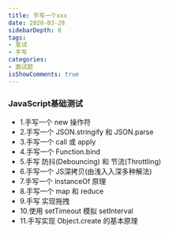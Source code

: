 ```yaml
---
title: 手写一个xxx
date: 2020-03-28
sidebarDepth: 0
tags:
- 笔试
- 手写
categories:
- 面试题
isShowComments: true
---
```


### JavaScript基础测试

- 1.手写一个 new 操作符
- 2.手写一个 JSON.stringify 和 JSON.parse
- 3.手写一个 call 或 apply
- 4.手写一个 Function.bind
- 5.手写 防抖(Debouncing) 和 节流(Throttling)
- 6.手写一个 JS深拷贝(由浅⼊入深多种解法)
- 7.手写一个 instanceOf 原理
- 8.手写一个 map 和 reduce
- 9.手写 实现拖拽
- 10.使用 setTimeout 模拟 setInterval
- 11.手写实现 Object.create 的基本原理


